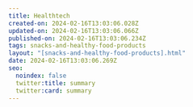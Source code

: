 ```yaml
---
title: Healthtech
created-on: 2024-02-16T13:03:06.028Z
updated-on: 2024-02-16T13:03:06.066Z
published-on: 2024-02-16T13:03:06.234Z
tags: snacks-and-healthy-food-products
layout: "[snacks-and-healthy-food-products].html"
date: 2024-02-16T13:03:06.269Z
seo:
  noindex: false
  twitter:title: summary
  twitter:card: summary
---
```


